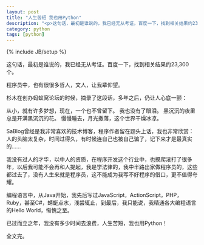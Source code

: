 ```yaml
---
layout: post
title: "人生苦短 我也用Python"
description: "<p>这句话，最初是谁说的，我已经无从考证。百度一下，找到相关结果约23,300个。</p><p>程序员中，也有很很多哲人，文人，让我辈仰望。</p><p>编程语言中，从Java开始，我先后写过JavaScript，ActionScript，PHP，Ruby，甚至C#，蜻蜓点水，浅尝辄止，到最后，我只能说，我精通各大编程语言的Hello World，惭愧之至。</p>"
category: python
tags: [python]
---
```

{% include JB/setup %}

这句话，最初是谁说的，我已经无从考证。百度一下，找到相关结果约23,300个。

程序员中，也有很很多哲人，文人，让我辈仰望。

杉木在创办蚂蚁窝论坛的时候，摘录了这段话，多年之后，仍让人心底一颤：

从小，就有许多梦想，现在，一个也不曾留下。 我也没有了眼泪。 黑沉沉的夜里总是开满黑沉沉的花。 慢慢睡去，月光撒落，这个世界干燥冰凉。

SaBlog曾经是我非常喜欢的技术博客，程序作者留在题头上话，我也非常欣赏：人的头脑太复杂，时间过得久，有时候连自己也被自己骗了，记下来才是最真实的……

我没有过人的才华，以中人的资质，在程序开发这个行业中，也摸爬滚打了很多年，以后我可能不会再和人提起，我是学法律的，我中半路出家做程序员的，这些都过去了，没有人生来就是程序员，这不能成为我写不好程序的借口，更不值得夸耀。

编程语言中，从Java开始，我先后写过JavaScript，ActionScript，PHP，Ruby，甚至C#，蜻蜓点水，浅尝辄止，到最后，我只能说，我精通各大编程语言的Hello World，惭愧之至。

已过而立之年，我没有多少时间去浪费，人生苦短，我也用Python！

全文完。
